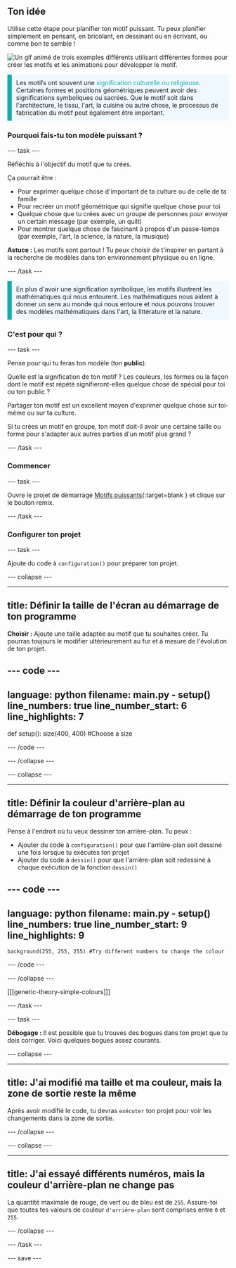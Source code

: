 ## Ton idée

Utilise cette étape pour planifier ton motif puissant. Tu peux planifier simplement en pensant, en bricolant, en dessinant ou en écrivant, ou comme bon te semble !

![Un gif animé de trois exemples différents utilisant différentes formes pour créer les motifs et les animations pour développer le motif.](images/ideas-1.gif)

<p style="border-left: solid; border-width:10px; border-color: #0faeb0; background-color: aliceblue; padding: 10px;">Les motifs ont souvent une <span style="color: #0faeb0">signification culturelle ou religieuse</span>. Certaines formes et positions géométriques peuvent avoir des significations symboliques ou sacrées. Que le motif soit dans l'architecture, le tissu, l'art, la cuisine ou autre chose, le processus de fabrication du motif peut également être important.</p>

### Pourquoi fais-tu ton modèle puissant ?

--- task ---

Réfléchis à l'objectif du motif que tu crées.

Ça pourrait être :
- Pour exprimer quelque chose d'important de ta culture ou de celle de ta famille
- Pour recréer un motif géométrique qui signifie quelque chose pour toi
- Quelque chose que tu crées avec un groupe de personnes pour envoyer un certain message (par exemple, un quilt)
- Pour montrer quelque chose de fascinant à propos d'un passe-temps (par exemple, l'art, la science, la nature, la musique)

**Astuce :** Les motifs sont partout ! Tu peux choisir de t'inspirer en partant à la recherche de modèles dans ton environnement physique ou en ligne.

--- /task ---

<p style="border-left: solid; border-width:10px; border-color: #0faeb0; background-color: aliceblue; padding: 10px;">En plus d'avoir une signification symbolique, les motifs illustrent les mathématiques qui nous entourent. Les mathématiques nous aident à donner un sens au monde qui nous entoure et nous pouvons trouver des modèles mathématiques dans l'art, la littérature et la nature. </p>

### C'est pour qui ?

--- task ---

Pense pour qui tu feras ton modèle (ton **public**).

Quelle est la signification de ton motif ? Les couleurs, les formes ou la façon dont le motif est répété signifieront-elles quelque chose de spécial pour toi ou ton public ?

Partager ton motif est un excellent moyen d'exprimer quelque chose sur toi-même ou sur ta culture.

Si tu crées un motif en groupe, ton motif doit-il avoir une certaine taille ou forme pour s'adapter aux autres parties d'un motif plus grand ?

--- /task ---

### Commencer

--- task ---

Ouvre le projet de démarrage [Motifs puissants](https://trinket.io/python/6c4a0c6406){:target=blank } et clique sur le bouton remix.

--- /task ---

### Configurer ton projet

--- task ---

Ajoute du code à `configuration()` pour préparer ton projet.

--- collapse ---

---
title: Définir la taille de l'écran au démarrage de ton programme
---

**Choisir :** Ajoute une taille adaptée au motif que tu souhaites créer. Tu pourras toujours le modifier ultérieurement au fur et à mesure de l'évolution de ton projet.

--- code ---
---
language: python filename: main.py - setup() line_numbers: true line_number_start: 6
line_highlights: 7
---
def setup(): size(400, 400) #Choose a size

--- /code ---

--- /collapse ---

--- collapse ---

---
title: Définir la couleur d'arrière-plan au démarrage de ton programme
---

Pense à l'endroit où tu veux dessiner ton arrière-plan. Tu peux :
+ Ajouter du code à `configuration()` pour que l'arrière-plan soit dessiné une fois lorsque tu exécutes ton projet
+ Ajouter du code à `dessin()` pour que l'arrière-plan soit redessiné à chaque exécution de la fonction `dessin()`

--- code ---
---
language: python filename: main.py - setup() line_numbers: true line_number_start: 9
line_highlights: 9
---

    background(255, 255, 255) #Try different numbers to change the colour

--- /code ---

--- /collapse ---

[[[generic-theory-simple-colours]]]

--- /task ---

--- task ---

**Débogage :** Il est possible que tu trouves des bogues dans ton projet que tu dois corriger. Voici quelques bogues assez courants.

--- collapse ---

---
title: J'ai modifié ma taille et ma couleur, mais la zone de sortie reste la même
---

Après avoir modifié le code, tu devras `exécuter` ton projet pour voir les changements dans la zone de sortie.

--- /collapse ---

--- collapse ---

---
title: J'ai essayé différents numéros, mais la couleur d'arrière-plan ne change pas
---

La quantité maximale de rouge, de vert ou de bleu est de `255`. Assure-toi que toutes tes valeurs de couleur `d'arrière-plan` sont comprises entre `0` et `255`.

--- /collapse ---

--- /task ---


--- save ---
